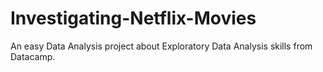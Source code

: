 # Investigating-Netflix-Movies
An easy Data Analysis project about Exploratory Data Analysis skills from Datacamp.
